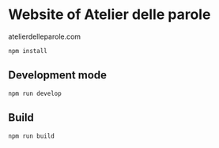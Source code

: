 # Website of Atelier delle parole
atelierdelleparole.com

`npm install`

## Development mode
`npm run develop`

## Build
`npm run build`